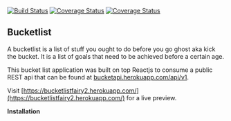 [![Build Status](https://travis-ci.org/devGenie/react_bucketlist.svg?branch=react-tests)](https://travis-ci.org/devGenie/react_bucketlist) [![Coverage Status](https://coveralls.io/repos/github/devGenie/react_bucketlist/badge.svg?branch=react-tests)](https://coveralls.io/github/devGenie/react_bucketlist?branch=react-tests)
[![Coverage Status](https://coveralls.io/repos/github/devGenie/react_bucketlist/badge.svg?branch=react-tests)](https://coveralls.io/github/devGenie/react_bucketlist?branch=react-tests)

## Bucketlist 
A bucketlist is a list of stuff you ought to do before you go ghost aka kick the bucket. It is a list of goals that need to be achieved before a certain age.

This bucket list application was built on top Reactjs to consume a public REST api that can be found at [bucketapi.herokuapp.com/api/v1](bucketapi.herokuapp.com/api/v1).

Visit [https://bucketlistfairy2.herokuapp.com/](https://bucketlistfairy2.herokuapp.com/) for a live preview.


**Installation**